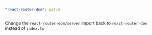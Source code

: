 ```yaml
---
"react-router-dom": patch
---
```


Change the `react-router-dom/server` import back to `react-router-dom` instead of `index.ts`
